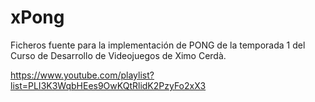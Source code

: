 # xPong

Ficheros fuente para la implementación de PONG de la temporada 1 del Curso de Desarrollo de Videojuegos de Ximo Cerdà.

https://www.youtube.com/playlist?list=PLI3K3WqbHEes9OwKQtRlidK2PzyFo2xX3
